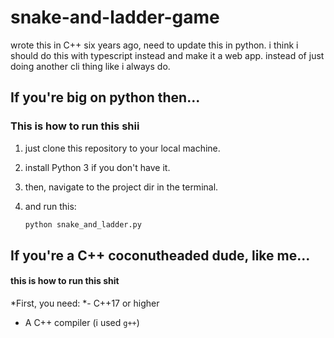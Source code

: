# snake-and-ladder-game

wrote this in C++ six years ago, need to update this in python. i think i should do this with typescript instead and make it a web app. instead of just doing another cli thing like i always do.


## If you're big on python then...
### This is how to run this shii

1. just clone this repository to your local machine.
2. install Python 3 if you don't have it.
3. then, navigate to the project dir in the terminal.
4. and run this:

   ```bash
   python snake_and_ladder.py
   ```

## If you're a C++ coconutheaded dude, like me...
#### this is how to run this shit

*First, you need:
*- C++17 or higher
- A C++ compiler (i used `g++`)

